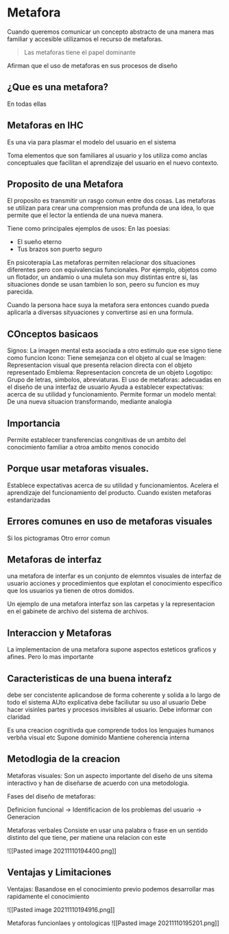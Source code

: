 # Metafora
Cuando queremos comunicar un concepto abstracto de una manera mas familiar y accesible utilizamos el recurso de metaforas.

> Las metaforas tiene el papel dominante

Afirman que el uso de metaforas en sus procesos de diseño

## ¿Que es una metafora?
En todas ellas 

## Metaforas en IHC

Es una via para plasmar el modelo del usuario en el sistema

Toma elementos que son familiares al usuario y los utiliza como anclas conceptuales que facilitan el aprendizaje del usuario en el nuevo contexto.

## Proposito de una Metafora
El proposito es transmitir un rasgo comun entre dos cosas. Las metaforas se utilizan para crear una comprension mas profunda de una idea, lo que permite que el lector la entienda de una nueva manera.


Tiene como principales ejemplos de usos:
En las poesias:
-	El sueño eterno
-	Tus brazos son puerto seguro

En psicoterapia
Las metaforas permiten relacionar dos situaciones diferentes pero con equivalencias funcionales. Por ejemplo, objetos como un flotador, un andamio o una muleta son muy distintas entre si, las situaciones donde se usan tambien lo son, peero su funcion es muy parecida.

Cuando la persona hace suya la metafora sera entonces cuando pueda aplicarla a diversas sityuaciones y convertirse asi en una formula.

## COnceptos basicaos
Signos: La imagen mental esta asociada a otro estimulo que ese signo tiene como funcion
Icono: Tiene semejanza con el objeto al cual se 
Imagen: Representacion visual que presenta relacion directa con el objeto representado
Emblema: Representacion concreta de un objeto
Logotipo: Grupo de letras, simbolos, abreviaturas.
El uso de metaforas: adecuadas en el diseño de una interfaz de usuario
Ayuda a establecer expectativas: acerca de su utilidad y funcionamiento.
Permite formar un modelo mental: De una nueva situacion transformando, mediante analogia

## Importancia
Permite establecer transferencias congnitivas de un ambito del conocimiento familiar a otroa ambito menos conocido

## Porque usar metaforas visuales.
Establece expectativas acerca de su utilidad y funcionamientos.
Acelera el aprendizaje del funcionamiento del producto.
Cuando existen metaforas estandarizadas

## Errores comunes en uso de metaforas visuales
Si los pictogramas 
Otro error comun

## Metaforas de interfaz
una metafora de interfar es un conjunto de elemntos visuales de interfaz de usuario acciones y procedimientos que explotan el conocimiento especifico que los usuarios ya tienen de otros domidos.

Un ejemplo de una metafora interfaz son las carpetas y la representacion en el gabinete de archivo del sistema de archivos.

## Interaccion y Metaforas
La implementacion de una metafora supone aspectos esteticos graficos y afines.
Pero lo mas importante

## Caracteristicas de una buena interafz
debe ser concistente aplicandose de forma coherente y solida a lo largo de todo el sistema
AUto explicativa debe faciliutar su uso al usuario
Debe hacer visinles partes y procesos invisibles al usuario.
Debe informar con claridad


Es una creacion cognitivda que comprende todos los lenguajes humanos verbña visual etc
Supone dominido
Mantiene coherencia interna
## Metodlogia de la creacion
Metaforas visuales:
Son un aspecto importante del diseño de uns sitema interactivo y han de diseñarse de acuerdo con una metodologia.

Fases del diseño de metaforas:

Definicion funcional  -> Identificacion de los problemas del usuario -> Generacion

Metaforas verbales
Consiste en usar una palabra o frase en un sentido distinto del que tiene, per matiene una relacion con este

![[Pasted image 20211110194400.png]]

## Ventajas y Limitaciones
Ventajas: Basandose en el conocimiento previo podemos desarrollar mas rapidamente el conocimiento

![[Pasted image 20211110194916.png]]

Metaforas funcionlaes y ontologicas
![[Pasted image 20211110195201.png]]
